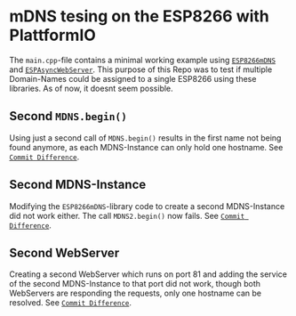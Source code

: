 # mDNS tesing on the ESP8266 with PlattformIO

The `main.cpp`-file contains a minimal working example using [`ESP8266mDNS`](https://github.com/esp8266/Arduino/tree/master/libraries/ESP8266mDNS)
and [`ESPAsyncWebServer`](https://github.com/me-no-dev/ESPAsyncWebServer).
This purpose of this Repo was to test if multiple Domain-Names could be assigned
to a single ESP8266 using these libraries. As of now, it doesnt seem possible.


## Second `MDNS.begin()`

Using just a second call of `MDNS.begin()` results in the first name not
being found anymore, as each MDNS-Instance can only hold one hostname.
See [`Commit Difference`](https://github.com/LavaFly/mDNS-test/commit/a556abc82f375a96cd1d4163f2b6c9190250a39e).

## Second MDNS-Instance

Modifying the `ESP8266mDNS`-library code to create a second MDNS-Instance
did not work either. The call `MDNS2.begin()` now fails.
See [`Commit Difference`](https://github.com/LavaFly/mDNS-test/commit/af6bbbd79cdb4ebe3175b18a66dad2b2e6e2727a).

## Second WebServer

Creating a second WebServer which runs on port 81 and adding the service of
the second MDNS-Instance to that port did not work, though both WebServers are
responding the requests, only one hostname can be resolved.
See [`Commit Difference`](https://github.com/LavaFly/mDNS-test/commit/bf5b63decb08e0ea9bc709c674b448076d74a97b).

